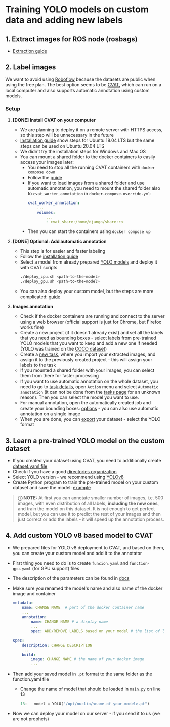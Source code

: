 # Training YOLO models on custom data and adding new labels

## 1. Extract images for ROS node (rosbags)
* [Extraction guide](http://wiki.ros.org/rosbag/Tutorials/Exporting%20image%20and%20video%20data)

## 2. Label images
We want to avoid using [Roboflow](https://roboflow.com/) because the datasets are public when using the free plan. The best option seems to be [CVAT](https://www.cvat.ai/), which can run on a local computer and also supports automatic annotation using custom models.

### Setup
1. **[DONE] Install CVAT on your computer**
   * We are planning to deploy it on a remote server with HTTPS access, so this step will be unnecessary in the future
   * [Installation guide](https://opencv.github.io/cvat/docs/administration/basics/installation/) show steps for Ubuntu 18.04 LTS but the same steps can be used on Ubuntu 20.04 LTS
   * We didn't try the installation steps for Windows and Mac OS
   * You can mount a shared folder to the docker containers to easily access your images later:
     * You need to stop all the running CVAT containers with `docker compose down`
     * Follow the [guide](https://opencv.github.io/cvat/docs/administration/basics/installation/#share-path)
     * If you want to load images from a shared folder and use automatic annotation, you need to mount the shared folder also to `cvat_worker_annotation` in `docker-compose.override.yml`:
        ```yaml
        cvat_worker_annotation:
            ...
            volumes:
                ...
                - cvat_share:/home/django/share:ro
        ```
     * Then you can start the containers using `docker compose up`
2. **[DONE] Optional: Add automatic annotation**
   * This step is for easier and faster labeling
   * Follow the [installation guide](https://opencv.github.io/cvat/docs/administration/advanced/installation_automatic_annotation/)
   * Select a model from already prepared [YOLO models](https://github.com/opencv/cvat#deep-learning-serverless-functions-for-automatic-labeling) and deploy it with CVAT scripts
        ```bash
        ./deploy_cpu.sh <path-to-the-model>
        ./deploy_gpu.sh <path-to-the-model>
        ```
   * You can also deploy your custom model, but the steps are more complicated: [guide](https://opencv.github.io/cvat/docs/manual/advanced/serverless-tutorial/#adding-your-own-dl-models)

3. **Images annotation**
   * Check if the docker containers are running and connect to the server using a web browser (official support is just for Chrome, but Firefox works fine) 
   * Create a new project (if it doesn't already exist) and set all the labels that you need as bounding boxes - select labels from pre-trained YOLO models that you want to keep and add a new one if needed (YOLO was trained on the [COCO dataset](https://tech.amikelive.com/node-718/what-object-categories-labels-are-in-coco-dataset/))
   * Create a [new task](https://opencv.github.io/cvat/docs/manual/basics/create_an_annotation_task/), where you import your extracted images, and assign it to the previously created project - this will assign your labels to the task
   * If you mounted a shared folder with your images, you can select them from there for faster processing
   * If you want to use automatic annotation on the whole dataset, you need to go to [task details](https://opencv.github.io/cvat/docs/manual/basics/task-details/), open `Action` menu and select `Automatic annotation` (it can not be done from the [tasks page](https://opencv.github.io/cvat/docs/manual/basics/tasks-page/) for an unknown reason). Then you can select the model you want to use.
   * For manual annotation, open the automatically created job and create your bounding boxes: [options](https://opencv.github.io/cvat/docs/getting_started/#annotation) - you can also use automatic annotation on a single image
   * When you are done, you can [export](https://opencv.github.io/cvat/docs/getting_started/#export-dataset) your dataset - select the YOLO format

## 3. Learn a pre-trained YOLO model on the custom dataset
   * If you created your dataset using CVAT, you need to additionally create [dataset.yaml file](https://github.com/ultralytics/yolov5/wiki/Train-Custom-Data#11-create-datasetyaml)
   * Check if you have a good [directories organization](https://github.com/ultralytics/yolov5/wiki/Train-Custom-Data#13-organize-directories)
   * Select YOLO version - we recommend using [YOLOv8](https://github.com/ultralytics/ultralytics)
   * Create Python program to train the pre-trained model on your custom dataset and save the model: [example](https://github.com/ultralytics/ultralytics#python)

> **&#9432; NOTE:** At first you can annotate smaller number of images, i.e. 500 images, with even distribution of all labels, **including the new ones**, and train the model on this dataset. It is not enough to get perfect model, but you can use it to predict the rest of your images and then just correct or add the labels - it will speed up the annotation process.

## 4. Add custom YOLO v8 based model to CVAT
  * We prepared files for YOLO v8 deployment to CVAT, and based on them, you can create your custom model and add it to the annotator
  * First thing you need to do is to create `funcion.yaml` and `function-gpu.yaml` (for GPU support) files
  * The description of the parameters can be found in [docs](https://opencv.github.io/cvat/docs/manual/advanced/serverless-tutorial/#dl-model-as-a-serverless-function)
  * Make sure you renamed the model's name and also name of the docker image and container
    ```yaml
    metadata:
        name: CHANGE NAME  # part of the docker container name
        ...
        annotation:
            name: CHANGE NAME # a display name 
            ...
            spec: ADD/REMOVE LABELS based on your model # the list of labels which the model supports
    
    spec:
        description: CHANGE DESCRIPTION
        ...
        build:
            image: CHANGE NAME # the name of your docker image
            ...
    ```

  * Then add your saved model in `.pt` format to the same folder as the function.yaml file
    * Change the name of model that should be loaded in `main.py` on line 13
      ```python
      13:   model = YOLO("/opt/nuclio/<name-of-your-model>.pt")
      ```
      
  * Now we can deploy your model on our server - if you send it to us (we are not prophets)
